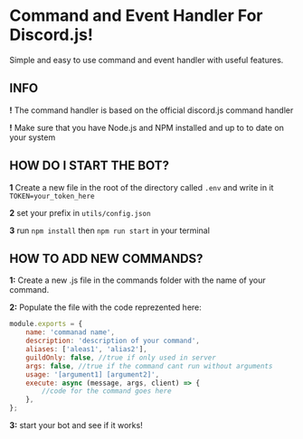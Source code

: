 # Command and Event Handler For Discord.js!

Simple and easy to use command and event handler
with useful features.

## INFO

**!** The command handler is based on the official discord.js command handler

**!** Make sure that you have Node.js and NPM installed and up to to date on your system

## HOW DO I START THE BOT?

**1** Create a new file in the root of the directory called `.env` and write in it `TOKEN=your_token_here`

**2** set your prefix in `utils/config.json`

**3** run `npm install` then `npm run start` in your terminal

## HOW TO ADD NEW COMMANDS?

**1:** Create a new .js file in the commands folder with the name of your command.

**2:** Populate the file with the code reprezented here:

```js
module.exports = {
	name: 'commanad name',
	description: 'description of your command',
	aliases: ['aleas1', 'alias2'],
	guildOnly: false, //true if only used in server
	args: false, //true if the command cant run without arguments
	usage: '[argument1] [argument2]',
	execute: async (message, args, client) => {
		//code for the command goes here
	},
};
```

**3:** start your bot and see if it works!
